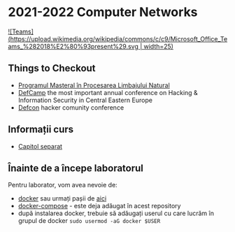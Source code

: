 # 2021-2022 Computer Networks

[![Teams](https://upload.wikimedia.org/wikipedia/commons/c/c9/Microsoft_Office_Teams_%282018%E2%80%93present%29.svg | width=25)](https://teams.microsoft.com/l/team/19%3a2vEDoQvAYjFmnQt2BGb7hwUPIQTXsDlfqKBOxke-TZ41%40thread.tacv2/conversations?groupId=ad3aa5f1-3047-498a-861b-f1cdf98eb304&tenantId=08a1a72f-fecd-4dae-8cec-471a2fb7c2f1)


## Things to Checkout
- [Programul Masteral în Procesarea Limbajului Natural](https://nlp.unibuc.ro/master)
- [DefCamp](https://def.camp/) the most important annual conference on Hacking & Information Security in Central Eastern Europe
- [Defcon](https://www.defcon.org/) hacker comunity conference

## Informații curs
- [Capitol separat](https://github.com/senisioi/computer-networks/blob/2021/curs/README.md)

## Înainte de a începe laboratorul
Pentru laborator, vom avea nevoie de:
- [docker](https://docs.docker.com/install/linux/docker-ce/ubuntu/) sau urmați pașii de [aici](https://gist.github.com/senisioi/0d4326775cade99ce2dec41b8d716b04)
- [docker-compose](https://docs.docker.com/compose/install/) - este deja adăugat în acest repository
- după instalarea docker, trebuie să adăugați userul cu care lucrăm în grupul de docker `sudo usermod -aG docker $USER`

